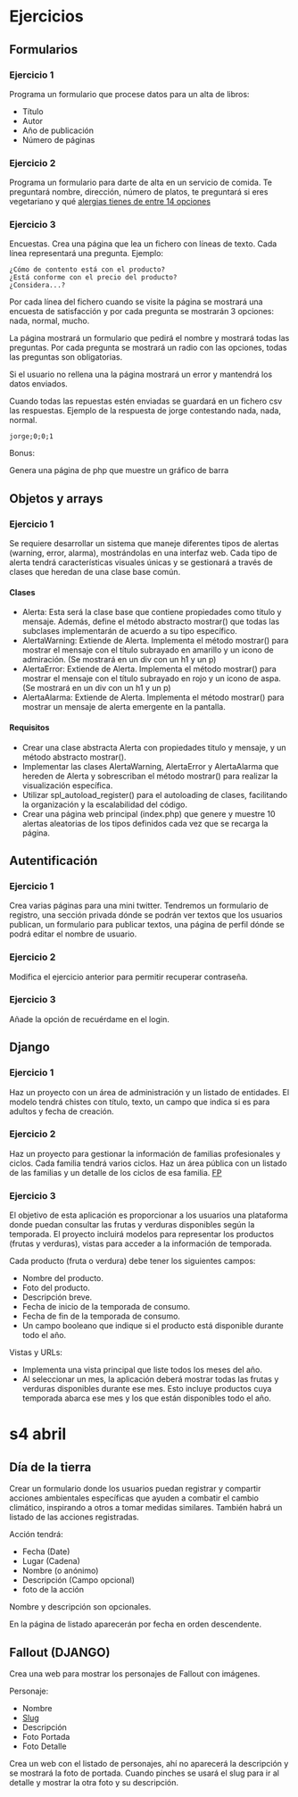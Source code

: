 # Ejercicios

## Formularios

### Ejercicio 1

Programa un formulario que procese datos para un alta de libros:

- Título
- Autor
- Año de publicación
- Número de páginas

### Ejercicio 2

Programa un formulario para darte de alta en un servicio de comida. Te preguntará nombre, dirección, número de platos, te preguntará si eres vegetariano y qué [alergias tienes de entre 14 opciones](https://curso-alergenos.com/lecciones/los-14-alergenos-principales/)

### Ejercicio 3

Encuestas. Crea una página que lea un fichero con líneas de texto. Cada línea representará una pregunta. Ejemplo:

```
¿Cómo de contento está con el producto?
¿Está conforme con el precio del producto?
¿Considera...?
```

Por cada línea del fichero cuando se visite la página se mostrará una encuesta de satisfacción y por cada pregunta se mostrarán 3 opciones: nada, normal, mucho.

La página mostrará un formulario que pedirá el nombre y mostrará todas las preguntas. Por cada pregunta se mostrará un radio con las opciones, todas las preguntas son obligatorias.

Si el usuario no rellena una la página mostrará un error y mantendrá los datos enviados.

Cuando todas las repuestas estén enviadas se guardará en un fichero csv las respuestas. Ejemplo de la respuesta de jorge contestando nada, nada, normal.

```
jorge;0;0;1
```

Bonus:

Genera una página de php que muestre un gráfico de barra

## Objetos y arrays

### Ejercicio 1

Se requiere desarrollar un sistema que maneje diferentes tipos de alertas (warning, error, alarma), mostrándolas en una interfaz web. Cada tipo de alerta tendrá características visuales únicas y se gestionará a través de clases que heredan de una clase base común.

#### Clases

- Alerta: Esta será la clase base que contiene propiedades como titulo y mensaje. Además, define el método abstracto mostrar() que todas las subclases implementarán de acuerdo a su tipo específico.
- AlertaWarning: Extiende de Alerta. Implementa el método mostrar() para mostrar el mensaje con el título subrayado en amarillo y un icono de admiración. (Se mostrará en un div con un h1 y un p)
- AlertaError: Extiende de Alerta. Implementa el método mostrar() para mostrar el mensaje con el título subrayado en rojo y un icono de aspa. (Se mostrará en un div con un h1 y un p)
- AlertaAlarma: Extiende de Alerta. Implementa el método mostrar() para mostrar un mensaje de alerta emergente en la pantalla.

#### Requisitos

- Crear una clase abstracta Alerta con propiedades titulo y mensaje, y un método abstracto mostrar().
- Implementar las clases AlertaWarning, AlertaError y AlertaAlarma que hereden de Alerta y sobrescriban el método mostrar() para realizar la visualización específica.
- Utilizar spl_autoload_register() para el autoloading de clases, facilitando la organización y la escalabilidad del código.
- Crear una página web principal (index.php) que genere y muestre 10 alertas aleatorias de los tipos definidos cada vez que se recarga la página.

## Autentificación

### Ejercicio 1

Crea varias páginas para una mini twitter. Tendremos un formulario de registro, una sección privada dónde se podrán ver textos que los usuarios publican, un formulario para publicar textos, una página de perfil dónde se podrá editar el nombre de usuario.

### Ejercicio 2

Modifica el ejercicio anterior para permitir recuperar contraseña.

### Ejercicio 3

Añade la opción de recuérdame en el login.

## Django

### Ejercicio 1

Haz un proyecto con un área de administración y un listado de entidades. El modelo tendrá chistes con título, texto, un campo que indica si es para adultos y fecha de creación.

### Ejercicio 2

Haz un proyecto para gestionar la información de familias profesionales y ciclos. Cada familia tendrá varios ciclos. Haz un área pública con un listado de las familias y un detalle de los ciclos de esa familia. [FP](https://todofp.es/que-estudiar.html)

### Ejercicio 3

El objetivo de esta aplicación es proporcionar a los usuarios una plataforma donde puedan consultar las frutas y verduras disponibles según la temporada. El proyecto incluirá modelos para representar los productos (frutas y verduras), vistas para acceder a la información de temporada.

Cada producto (fruta o verdura) debe tener los siguientes campos:

- Nombre del producto.
- Foto del producto.
- Descripción breve.
- Fecha de inicio de la temporada de consumo.
- Fecha de fin de la temporada de consumo.
- Un campo booleano que indique si el producto está disponible durante todo el año.

Vistas y URLs:

- Implementa una vista principal que liste todos los meses del año.
- Al seleccionar un mes, la aplicación deberá mostrar todas las frutas y verduras disponibles durante ese mes. Esto incluye productos cuya temporada abarca ese mes y los que están disponibles todo el año.


# s4 abril

## Día de la tierra

Crear un formulario donde los usuarios puedan registrar y compartir acciones ambientales específicas que ayuden a combatir el cambio climático, inspirando a otros a tomar medidas similares. También habrá un listado de las acciones registradas.

Acción tendrá:

- Fecha (Date)
- Lugar (Cadena)
- Nombre (o anónimo)
- Descripción (Campo opcional)
- foto de la acción 

Nombre y descripción son opcionales.

En la página de listado aparecerán por fecha en orden descendente.

## Fallout (DJANGO)

Crea una web para mostrar los personajes de Fallout con imágenes.

Personaje:

- Nombre
- [Slug](https://learndjango.com/tutorials/django-slug-tutorial)
- Descripción
- Foto Portada
- Foto Detalle

Crea un web con el listado de personajes, ahí no aparecerá la descripción y se mostrará la foto de portada. Cuando pinches se usará el slug para ir al detalle y mostrar la otra foto y su descripción.



